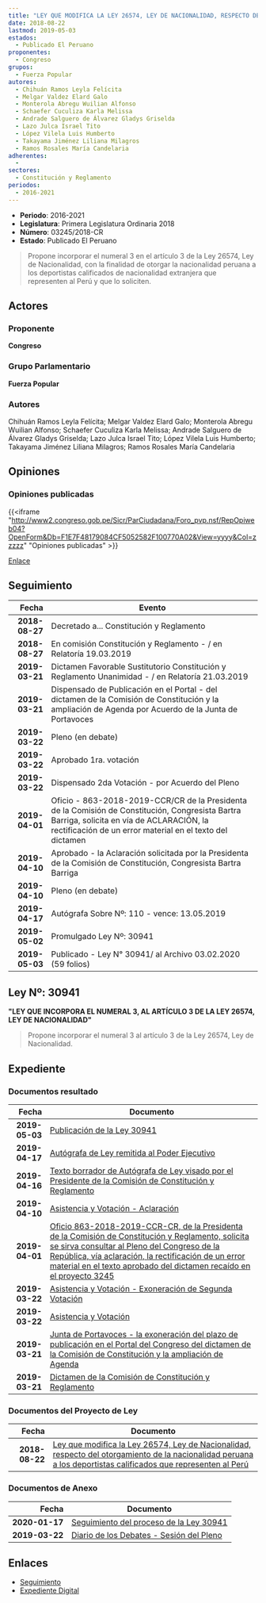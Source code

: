 ```yaml
---
title: "LEY QUE MODIFICA LA LEY 26574, LEY DE NACIONALIDAD, RESPECTO DEL OTORGAMIENTO DE LA NACIONALIDAD PERUANA A LOS DEPORTISTAS CALIFICADOS QUE REPRESENTEN AL PERÚ"
date: 2018-08-22
lastmod: 2019-05-03
estados: 
  - Publicado El Peruano
proponentes: 
  - Congreso
grupos: 
  - Fuerza Popular
autores: 
  - Chihuán Ramos Leyla Felícita
  - Melgar Valdez Elard Galo
  - Monterola Abregu Wuilian Alfonso
  - Schaefer Cuculiza Karla Melissa
  - Andrade Salguero de Álvarez Gladys Griselda
  - Lazo Julca Israel Tito
  - López Vilela Luis Humberto
  - Takayama Jiménez Liliana Milagros
  - Ramos Rosales María Candelaria
adherentes: 
  - 
sectores: 
  - Constitución y Reglamento
periodos: 
  - 2016-2021
---
```


- **Periodo**: 2016-2021
- **Legislatura**: Primera Legislatura Ordinaria 2018
- **Número**: 03245/2018-CR
- **Estado**: Publicado El Peruano

> Propone incorporar el numeral 3 en el artículo 3 de la Ley 26574, Ley de Nacionalidad, con la finalidad de otorgar la nacionalidad peruana a los deportistas calificados de nacionalidad extranjera que representen al Perú y que lo soliciten.


## Actores

### Proponente

**Congreso**

### Grupo Parlamentario

**Fuerza Popular**

### Autores

Chihuán Ramos Leyla Felícita; Melgar Valdez Elard Galo; Monterola Abregu Wuilian Alfonso; Schaefer Cuculiza Karla Melissa; Andrade Salguero de Álvarez Gladys Griselda; Lazo Julca Israel Tito; López Vilela Luis Humberto; Takayama Jiménez Liliana Milagros; Ramos Rosales María Candelaria


## Opiniones

### Opiniones publicadas

{{<iframe "http://www2.congreso.gob.pe/Sicr/ParCiudadana/Foro_pvp.nsf/RepOpiweb04?OpenForm&Db=F1E7F48179084CF5052582F100770A02&View=yyyy&Col=zzzzz" "Opiniones publicadas" >}}

[Enlace](http://www2.congreso.gob.pe/Sicr/ParCiudadana/Foro_pvp.nsf/RepOpiweb04?OpenForm&Db=F1E7F48179084CF5052582F100770A02&View=yyyy&Col=zzzzz)

## Seguimiento

| Fecha | Evento |
|------:|--------|
| **2018-08-27** | Decretado a... Constitución y Reglamento|
| **2018-08-27** | En comisión Constitución y Reglamento - / en Relatoría 19.03.2019|
| **2019-03-21** | Dictamen Favorable Sustitutorio Constitución y Reglamento Unanimidad - / en Relatoría 21.03.2019|
| **2019-03-21** | Dispensado de Publicación en el Portal - del dictamen de la Comisión de Constitución y la ampliación de Agenda por Acuerdo de la Junta de Portavoces|
| **2019-03-22** | Pleno (en debate)|
| **2019-03-22** | Aprobado 1ra. votación|
| **2019-03-22** | Dispensado 2da Votación - por Acuerdo del Pleno|
| **2019-04-01** | Oficio - 863-2018-2019-CCR/CR de la Presidenta de la Comisión de Constitución, Congresista Bartra Barriga, solicita en vía de ACLARACIÓN, la rectificación de un error material en el texto del dictamen|
| **2019-04-10** | Aprobado - la Aclaración solicitada por la Presidenta de la Comisión de Constitución, Congresista Bartra Barriga|
| **2019-04-10** | Pleno (en debate)|
| **2019-04-17** | Autógrafa Sobre Nº: 110 - vence: 13.05.2019|
| **2019-05-02** | Promulgado Ley Nº: 30941|
| **2019-05-03** | Publicado - Ley N° 30941/ al Archivo 03.02.2020 (59 folios)|

## Ley Nº: 30941

**"LEY QUE INCORPORA EL NUMERAL 3, AL ARTÍCULO 3 DE LA LEY 26574, LEY DE NACIONALIDAD"**

> Propone incorporar el numeral 3 al artículo 3 de la Ley 26574, Ley de Nacionalidad.


## Expediente


### Documentos resultado

| Fecha | Documento |
|------:|--------|
| **2019-05-03** | [Publicación de la Ley 30941](http://www.leyes.congreso.gob.pe/Documentos/2016_2021/ADLP/Normas_Legales/30941-LEY.pdf) |
| **2019-04-17** | [Autógrafa de Ley remitida al Poder Ejecutivo](http://www.leyes.congreso.gob.pe/Documentos/2016_2021/ADLP/Texto_Aprobado/AU0324520190417.pdf) |
| **2019-04-16** | [Texto borrador de Autógrafa de Ley visado por el Presidente de la Comisión de Constitución y Reglamento](http://www.leyes.congreso.gob.pe/Documentos/2016_2021/Texto_Borrador_de_Autografa/BAU0324520190416.pdf) |
| **2019-04-10** | [Asistencia y Votación - Aclaración](http://www.leyes.congreso.gob.pe/Documentos/2016_2021/Asistencia_y_Votacion/Proyectos_de_Ley/AVA0324520190410.pdf) |
| **2019-04-01** | [Oficio 863-2018-2019-CCR-CR, de la Presidenta de la Comisión de Constitución y Reglamento, solicita se sirva consultar al Pleno del Congreso de la República, vía aclaración, la rectificación de un error material en el texto aprobado del dictamen recaído en el proyecto 3245](http://www.leyes.congreso.gob.pe/Documentos/2016_2021/Oficios/Comisiones_Ordinarias/OFICIO-863-2018-2019-CCR-CR.pdf) |
| **2019-03-22** | [Asistencia y Votación - Exoneración de Segunda Votación](http://www.leyes.congreso.gob.pe/Documentos/2016_2021/Asistencia_y_Votacion/Proyectos_de_Ley/Exoneracion_de_Segunda_Votacion/ESV0324520190322.pdf) |
| **2019-03-22** | [Asistencia y Votación](http://www.leyes.congreso.gob.pe/Documentos/2016_2021/Asistencia_y_Votacion/Proyectos_de_Ley/AV0324520190322.pdf) |
| **2019-03-21** | [Junta de Portavoces - la exoneración del plazo de publicación en el Portal del Congreso del dictamen de la Comisión de Constitución y la ampliación de Agenda](http://www.leyes.congreso.gob.pe/Documentos/2016_2021/Acuerdos/Junta_Portavoces/AJP0324520190321.pdf) |
| **2019-03-21** | [Dictamen de la Comisión de Constitución y Reglamento](http://www.leyes.congreso.gob.pe/Documentos/2016_2021/Dictamenes/Proyectos_de_Ley/03245DC04MAY20190321.pdf) |

### Documentos del Proyecto de Ley

| Fecha | Documento |
|------:|--------|
| **2018-08-22** | [Ley que modifica la Ley 26574, Ley de Nacionalidad, respecto del otorgamiento de la nacionalidad peruana a los deportistas calificados que representen al Perú](http://www.leyes.congreso.gob.pe/Documentos/2016_2021/Proyectos_de_Ley_y_de_Resoluciones_Legislativas/PL0324520180822.PDF) |

### Documentos de Anexo

| Fecha | Documento |
|------:|--------|
| **2020-01-17** | [Seguimiento del proceso de la Ley 30941](http://www.leyes.congreso.gob.pe/Documentos/2016_2021/Seguimiento_de_Proyectos_de_Ley/03245PL20200117.pdf) |
| **2019-03-22** | [Diario de los Debates - Sesión del Pleno](http://www2.congreso.gob.pe/Sicr/DiarioDebates/Publicad.nsf/SesionesPleno/05256D6E0073DFE9052583C50079CB55/$FILE/SLO-2018-2A.pdf) |

## Enlaces 

- [Seguimiento](http://www2.congreso.gob.pe/Sicr/TraDocEstProc/CLProLey2016.nsf/f7fff46988ca05b1052578e100829cc7/23c48441e2dd751d052582f10077117f?OpenDocument)
- [Expediente Digital](http://www2.congreso.gob.pe/Sicr/TraDocEstProc/CLProLey2016.nsf/f7fff46988ca05b1052578e100829cc7/23c48441e2dd751d052582f10077117f?OpenDocument&Click=05257FB7005EB655.eb71d0cf91d8294e05256cdf006b5706/$Body/0.1C6C)

